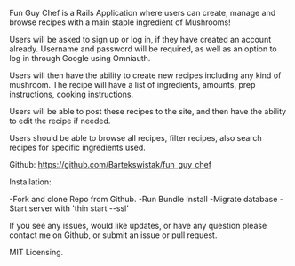 Fun Guy Chef is a Rails Application where users can create, manage and browse recipes with a main staple ingredient of Mushrooms!

Users will be asked to sign up or log in, if they have created an account
already. Username and password will be required, as well as an option to
log in through Google using Omniauth.

Users will then have the ability to create new recipes including any kind
of mushroom. The recipe will have a list of ingredients, amounts, prep
instructions, cooking instructions.

Users will be able to post these recipes to the site, and then have the
ability to edit the recipe if needed.

Users should be able to browse all recipes, filter recipes, also search
recipes for specific ingredients used.  

Github: https://github.com/Bartekswistak/fun_guy_chef

Installation:

-Fork and clone Repo from Github.
-Run Bundle Install
-Migrate database
-Start server with 'thin start --ssl'

If you see any issues, would like updates, or have any question please contact me on Github, or submit an issue or pull request.

MIT Licensing.
